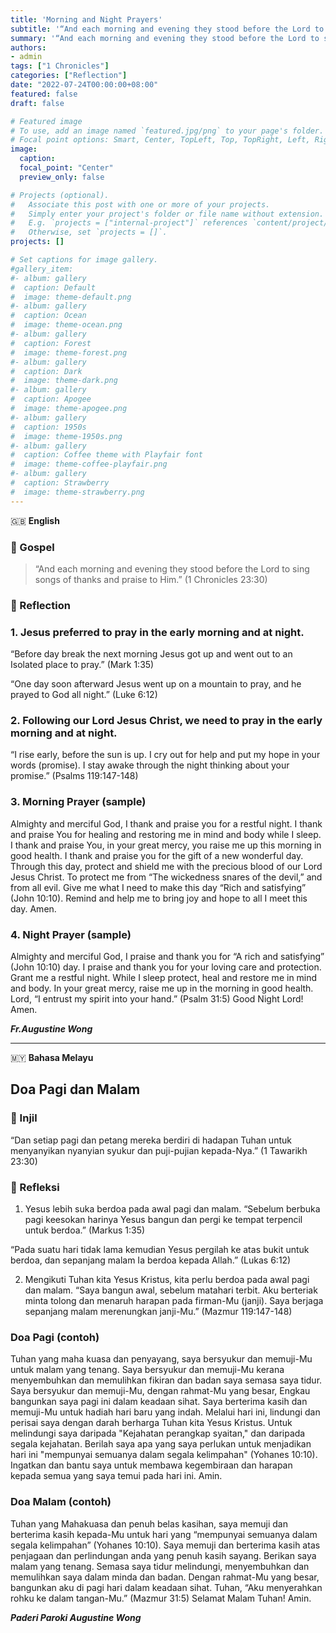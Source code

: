 ```yaml
---
title: 'Morning and Night Prayers'
subtitle: '“And each morning and evening they stood before the Lord to sing songs of thanks and praise to Him.” (1 Chronicles 23:30)'
summary: '“And each morning and evening they stood before the Lord to sing songs of thanks and praise to Him.” (1 Chronicles 23:30)'
authors:
- admin
tags: ["1 Chronicles"]
categories: ["Reflection"]
date: "2022-07-24T00:00:00+08:00"
featured: false
draft: false

# Featured image
# To use, add an image named `featured.jpg/png` to your page's folder.
# Focal point options: Smart, Center, TopLeft, Top, TopRight, Left, Right, BottomLeft, Bottom, BottomRight
image:
  caption:
  focal_point: "Center"
  preview_only: false

# Projects (optional).
#   Associate this post with one or more of your projects.
#   Simply enter your project's folder or file name without extension.
#   E.g. `projects = ["internal-project"]` references `content/project/deep-learning/index.md`.
#   Otherwise, set `projects = []`.
projects: []

# Set captions for image gallery.
#gallery_item:
#- album: gallery
#  caption: Default
#  image: theme-default.png
#- album: gallery
#  caption: Ocean
#  image: theme-ocean.png
#- album: gallery
#  caption: Forest
#  image: theme-forest.png
#- album: gallery
#  caption: Dark
#  image: theme-dark.png
#- album: gallery
#  caption: Apogee
#  image: theme-apogee.png
#- album: gallery
#  caption: 1950s
#  image: theme-1950s.png
#- album: gallery
#  caption: Coffee theme with Playfair font
#  image: theme-coffee-playfair.png
#- album: gallery
#  caption: Strawberry
#  image: theme-strawberry.png
---
```


:gb: __English__
### :love_letter: Gospel
> “And each morning and evening they stood before the Lord to sing songs of thanks and praise to Him.” (1 Chronicles 23:30)

### :speech_balloon: Reflection
### 1. Jesus preferred to pray in the early morning and at night.
“Before day break the next morning Jesus got up and went out to an Isolated place to pray.” (Mark 1:35)

“One day soon afterward Jesus went up on a mountain to pray, and he prayed to God all night.” (Luke 6:12)

### 2. Following our Lord Jesus Christ, we need to pray in the early morning and at night.
“I rise early, before the sun is up. I cry out for help and put my hope in your words (promise). I stay awake through the night thinking about your promise.” (Psalms 119:147-148)

### 3. Morning Prayer (sample)
Almighty and merciful God, I thank and praise you for a restful night. I thank and praise You for healing and restoring me in mind and body while I sleep. I thank and praise You, in your great mercy, you raise me up this morning in good health. I thank and praise you for the gift of a new wonderful day. Through this day, protect and shield me with the precious blood of our Lord Jesus Christ.
To protect me from “The wickedness snares of the devil,” and from all evil.
Give me what I need to make this day “Rich and satisfying” (John 10:10).
Remind and help me to bring joy and hope to all I meet this day. Amen.

### 4. Night Prayer (sample)

Almighty and merciful God, I praise and thank you for “A rich and satisfying” (John 10:10) day. I praise and thank you for your loving care and protection.
Grant me a restful night. While I sleep protect, heal and restore me in mind and body.
In your great mercy, raise me up in the morning in good health.
Lord, “I entrust my spirit into your hand.” (Psalm 31:5)
Good Night Lord! Amen.

___Fr.Augustine Wong___

---
:malaysia: __Bahasa Melayu__
## Doa Pagi dan Malam

### :love_letter: Injil
“Dan setiap pagi dan petang mereka berdiri di hadapan Tuhan untuk menyanyikan nyanyian syukur dan puji-pujian kepada-Nya.” (1 Tawarikh 23:30)

### :speech_balloon: Refleksi
1. Yesus lebih suka berdoa pada awal pagi dan malam.
“Sebelum berbuka pagi keesokan harinya Yesus bangun dan pergi ke tempat terpencil untuk berdoa.” (Markus 1:35)

“Pada suatu hari tidak lama kemudian Yesus pergilah ke atas bukit untuk berdoa, dan sepanjang malam Ia berdoa kepada Allah.” (Lukas 6:12)

2. Mengikuti Tuhan kita Yesus Kristus, kita perlu berdoa pada awal pagi dan malam.
“Saya bangun awal, sebelum matahari terbit. Aku berteriak minta tolong dan menaruh harapan pada firman-Mu (janji). Saya berjaga sepanjang malam merenungkan janji-Mu.” (Mazmur 119:147-148)

### Doa Pagi (contoh)
Tuhan yang maha kuasa dan penyayang, saya bersyukur dan memuji-Mu untuk malam yang tenang. Saya bersyukur dan memuji-Mu kerana menyembuhkan dan memulihkan fikiran dan badan saya semasa saya tidur. Saya bersyukur dan memuji-Mu, dengan rahmat-Mu yang besar, Engkau bangunkan saya pagi ini dalam keadaan sihat. Saya berterima kasih dan memuji-Mu untuk hadiah hari baru yang indah. Melalui hari ini, lindungi dan perisai saya dengan darah berharga Tuhan kita Yesus Kristus.
Untuk melindungi saya daripada "Kejahatan perangkap syaitan," dan daripada segala kejahatan.
Berilah saya apa yang saya perlukan untuk menjadikan hari ini "mempunyai semuanya dalam segala kelimpahan" (Yohanes 10:10).
Ingatkan dan bantu saya untuk membawa kegembiraan dan harapan kepada semua yang saya temui pada hari ini. Amin.

### Doa Malam (contoh)
Tuhan yang Mahakuasa dan penuh belas kasihan, saya memuji dan berterima kasih kepada-Mu untuk hari yang “mempunyai semuanya dalam segala kelimpahan” (Yohanes 10:10). Saya memuji dan berterima kasih atas penjagaan dan perlindungan anda yang penuh kasih sayang.
Berikan saya malam yang tenang. Semasa saya tidur melindungi, menyembuhkan dan memulihkan saya dalam minda dan badan.
Dengan rahmat-Mu yang besar, bangunkan aku di pagi hari dalam keadaan sihat.
Tuhan, “Aku menyerahkan rohku ke dalam tangan-Mu.” (Mazmur 31:5)
Selamat Malam Tuhan! Amin.


___Paderi Paroki Augustine Wong___
